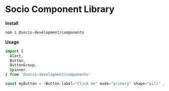 # Socio Component Library

**Install**

```bash
npm i @socio-development/components
```

**Usage**

```javascript
import {
  Alert,
  Button,
  ButtonGroup,
  Spinner
} from '@socio-development/components'

const myButton = <Button label="Click me" mode="primary" shape="pill" />
```
